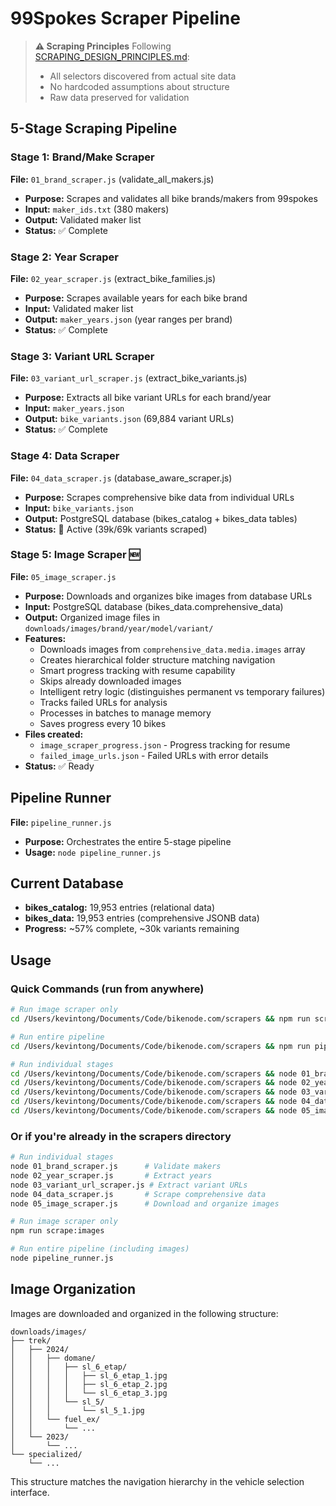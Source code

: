 # 99Spokes Scraper Pipeline

> **⚠️ Scraping Principles**
> Following [SCRAPING_DESIGN_PRINCIPLES.md](../SCRAPING_DESIGN_PRINCIPLES.md):
> - All selectors discovered from actual site data
> - No hardcoded assumptions about structure
> - Raw data preserved for validation

## 5-Stage Scraping Pipeline

### Stage 1: Brand/Make Scraper
**File:** `01_brand_scraper.js` (validate_all_makers.js)
- **Purpose:** Scrapes and validates all bike brands/makers from 99spokes
- **Input:** `maker_ids.txt` (380 makers)
- **Output:** Validated maker list
- **Status:** ✅ Complete

### Stage 2: Year Scraper  
**File:** `02_year_scraper.js` (extract_bike_families.js)
- **Purpose:** Scrapes available years for each bike brand
- **Input:** Validated maker list
- **Output:** `maker_years.json` (year ranges per brand)
- **Status:** ✅ Complete

### Stage 3: Variant URL Scraper
**File:** `03_variant_url_scraper.js` (extract_bike_variants.js)  
- **Purpose:** Extracts all bike variant URLs for each brand/year
- **Input:** `maker_years.json`
- **Output:** `bike_variants.json` (69,884 variant URLs)
- **Status:** ✅ Complete

### Stage 4: Data Scraper
**File:** `04_data_scraper.js` (database_aware_scraper.js)
- **Purpose:** Scrapes comprehensive bike data from individual URLs
- **Input:** `bike_variants.json`
- **Output:** PostgreSQL database (bikes_catalog + bikes_data tables)
- **Status:** 🔄 Active (39k/69k variants scraped)

### Stage 5: Image Scraper 🆕
**File:** `05_image_scraper.js`
- **Purpose:** Downloads and organizes bike images from database URLs
- **Input:** PostgreSQL database (bikes_data.comprehensive_data)
- **Output:** Organized image files in `downloads/images/brand/year/model/variant/`
- **Features:**
  - Downloads images from `comprehensive_data.media.images` array
  - Creates hierarchical folder structure matching navigation
  - Smart progress tracking with resume capability
  - Skips already downloaded images
  - Intelligent retry logic (distinguishes permanent vs temporary failures)
  - Tracks failed URLs for analysis
  - Processes in batches to manage memory
  - Saves progress every 10 bikes
- **Files created:**
  - `image_scraper_progress.json` - Progress tracking for resume
  - `failed_image_urls.json` - Failed URLs with error details
- **Status:** ✅ Ready

## Pipeline Runner
**File:** `pipeline_runner.js`
- **Purpose:** Orchestrates the entire 5-stage pipeline
- **Usage:** `node pipeline_runner.js`

## Current Database
- **bikes_catalog:** 19,953 entries (relational data)
- **bikes_data:** 19,953 entries (comprehensive JSONB data)
- **Progress:** ~57% complete, ~30k variants remaining

## Usage

### Quick Commands (run from anywhere)
```bash
# Run image scraper only
cd /Users/kevintong/Documents/Code/bikenode.com/scrapers && npm run scrape:images

# Run entire pipeline
cd /Users/kevintong/Documents/Code/bikenode.com/scrapers && npm run pipeline

# Run individual stages
cd /Users/kevintong/Documents/Code/bikenode.com/scrapers && node 01_brand_scraper.js
cd /Users/kevintong/Documents/Code/bikenode.com/scrapers && node 02_year_scraper.js
cd /Users/kevintong/Documents/Code/bikenode.com/scrapers && node 03_variant_url_scraper.js
cd /Users/kevintong/Documents/Code/bikenode.com/scrapers && node 04_data_scraper.js
cd /Users/kevintong/Documents/Code/bikenode.com/scrapers && node 05_image_scraper.js
```

### Or if you're already in the scrapers directory
```bash
# Run individual stages
node 01_brand_scraper.js      # Validate makers
node 02_year_scraper.js       # Extract years  
node 03_variant_url_scraper.js # Extract variant URLs
node 04_data_scraper.js       # Scrape comprehensive data
node 05_image_scraper.js      # Download and organize images

# Run image scraper only
npm run scrape:images

# Run entire pipeline (including images)
node pipeline_runner.js
```

## Image Organization

Images are downloaded and organized in the following structure:
```
downloads/images/
├── trek/
│   ├── 2024/
│   │   ├── domane/
│   │   │   ├── sl_6_etap/
│   │   │   │   ├── sl_6_etap_1.jpg
│   │   │   │   ├── sl_6_etap_2.jpg
│   │   │   │   └── sl_6_etap_3.jpg
│   │   │   └── sl_5/
│   │   │       └── sl_5_1.jpg
│   │   └── fuel_ex/
│   │       └── ...
│   └── 2023/
│       └── ...
└── specialized/
    └── ...
```

This structure matches the navigation hierarchy in the vehicle selection interface.